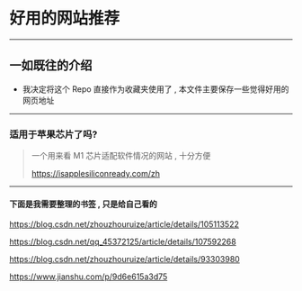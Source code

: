 # 好用的网站推荐

----------------

## 一如既往的介绍

* 我决定将这个 Repo 直接作为收藏夹使用了 , 本文件主要保存一些觉得好用的网页地址

----------

### 适用于苹果芯片了吗?

> 一个用来看 M1 芯片适配软件情况的网站 , 十分方便
>
> https://isapplesiliconready.com/zh

-------------------

#### 下面是我需要整理的书签 , 只是给自己看的

https://blog.csdn.net/zhouzhouruize/article/details/105113522

https://blog.csdn.net/qq_45372125/article/details/107592268

https://blog.csdn.net/zhouzhouruize/article/details/93303980

https://www.jianshu.com/p/9d6e615a3d75